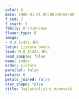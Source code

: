 ```yaml
---
color: G
date: 1900-01-01 00:00:00+00:00
f_end: 7
f_start: 5
family: Orchidaceae
flower_type: B
image:
- M_0_11422.JPG
latin: Listera ovata
lead: M_0_11422.JPG
lead_sample: false
name: index
order: Listera
parallel: false
petals: 6
petals_joined: false
star_shape: false
title: Jajčastolistni muhovnik
---
```


